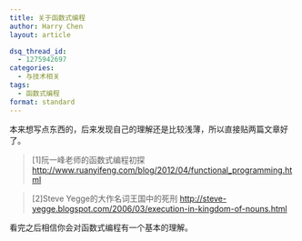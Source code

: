 ```yaml
---
title: 关于函数式编程
author: Harry Chen
layout: article

dsq_thread_id:
  - 1275942697
categories:
  - 与技术相关
tags:
  - 函数式编程
format: standard
---
```


  本来想写点东西的，后来发现自己的理解还是比较浅薄，所以直接贴两篇文章好了。

>[1]阮一峰老师的函数式编程初探 
><http://www.ruanyifeng.com/blog/2012/04/functional_programming.html>

>[2]Steve Yegge的大作名词王国中的死刑 
><http://steve-yegge.blogspot.com/2006/03/execution-in-kingdom-of-nouns.html>

  看完之后相信你会对函数式编程有一个基本的理解。

